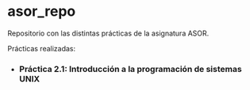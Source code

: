 # asor_repo

Repositorio con las distintas prácticas de la asignatura ASOR.

Prácticas realizadas:

+ ### Práctica 2.1: Introducción a la programación de sistemas UNIX
